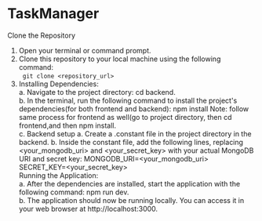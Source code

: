 ﻿# TaskManager

Clone the Repository
1. Open your terminal or command prompt.
2. Clone this repository to your local machine using the following command: <br />
   <code> git clone <repository_url> </code>
3. Installing Dependencies: <br />
   a. Navigate to the project directory: cd backend. <br />
   b. In the terminal, run the following command to install the project's dependencies(for both frontend and backend): npm install Note: follow same process for frontend as well(go to project directory, then cd frontend,and then npm install. <br />
   c. Backend setup a. Create a .constant file in the project directory in the backend. b. Inside the constant file, add the following lines, replacing <your_mongodb_uri> and <your_secret_key> with your actual MongoDB URI and secret key: MONGODB_URI=<your_mongodb_uri> SECRET_KEY=<your_secret_key>  <br />
   Running the Application: <br />
   a. After the dependencies are installed, start the application with the following command: npm run dev.   <br />
   b. The application should now be running locally. You can access it in your web browser at http://localhost:3000.  <br />
